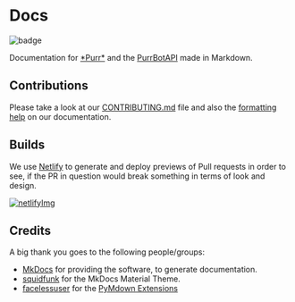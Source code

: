 [badge]: https://forthebadge.com/images/badges/made-with-markdown.svg

[purr]: https://purrbot.site/github
[purrbotapi]: https://github.com/purrbot-site/PurrBotAPI

[CONTRIBUTING.md]: https://github.com/purrbot-site/Docs/blob/master/CONTRIBUTING.md
[formatting help]: https://docs.purrbot.site/contribute/formatting-help

[MkDocs]: https://www.mkdocs.org

[squidfunk]: https://github.com/squidfunk
[facelessuser]: https://github.com/facelessuser

[pymdown]: https://github.com/facelessuser/pymdown-extensions/

[netlifyImg]: https://www.netlify.com/img/press/logos/full-logo-light.svg
[netlify]: https://www.netlify.com

# Docs
![badge]

Documentation for [\*Purr*][purr] and the [PurrBotAPI] made in Markdown.

## Contributions
Please take a look at our [CONTRIBUTING.md] file and also the [formatting help] on our documentation.

## Builds
We use [Netlify] to generate and deploy previews of Pull requests in order to see, if the PR in question would break something in terms of look and design.

[![netlifyImg]][netlify]

## Credits
A big thank you goes to the following people/groups:
- [MkDocs] for providing the software, to generate documentation.
- [squidfunk] for the MkDocs Material Theme.
- [facelessuser] for the [PyMdown Extensions][pymdown]
